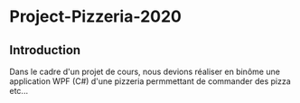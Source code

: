 # Project-Pizzeria-2020

## Introduction
Dans le cadre d'un projet de cours, nous devions réaliser en binôme une application WPF (C#) d'une pizzeria permmettant de commander des pizza etc...
